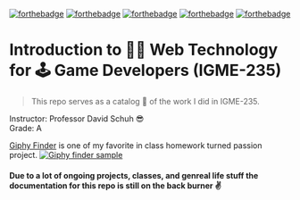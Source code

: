 [![forthebadge](https://forthebadge.com/images/badges/made-with-javascript.svg)](https://forthebadge.com)
[![forthebadge](https://forthebadge.com/images/badges/built-with-grammas-recipe.svg)](https://forthebadge.com)
[![forthebadge](https://forthebadge.com/images/badges/made-with-crayons.svg)](https://forthebadge.com)
[![forthebadge](https://forthebadge.com/images/badges/powered-by-electricity.svg)](https://forthebadge.com)
[![forthebadge](https://forthebadge.com/images/badges/built-with-love.svg)](https://forthebadge.com)

# Introduction to 👨‍💻 Web Technology for 🕹 Game Developers (IGME-235) 
>This repo serves as a catalog 📒 of the work I did in IGME-235. 

Instructor: Professor David Schuh 😎  
Grade: A

[Giphy Finder](giphyFinder/) is one of my favorite in class homework turned passion project.
[![Giphy finder sample](GitHubAssets/giphyfinder.gif)](giphyFinder/)

#### Due to a lot of ongoing projects, classes, and genreal life stuff the documentation for this repo is still on the back burner ✌
